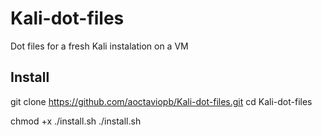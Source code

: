 # Kali-dot-files
Dot files for a fresh Kali instalation on a VM

## Install
git clone https://github.com/aoctaviopb/Kali-dot-files.git
cd Kali-dot-files

chmod +x ./install.sh
./install.sh
